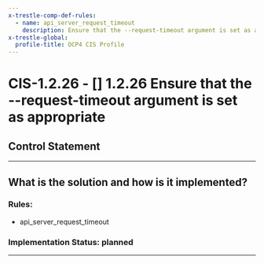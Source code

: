 ```yaml
---
x-trestle-comp-def-rules:
  - name: api_server_request_timeout
    description: Ensure that the --request-timeout argument is set as appropriate
x-trestle-global:
  profile-title: OCP4 CIS Profile
---
```


# CIS-1.2.26 - \[\] 1.2.26 Ensure that the --request-timeout argument is set as appropriate

## Control Statement

______________________________________________________________________

## What is the solution and how is it implemented?

<!-- For implementation status enter one of: implemented, partial, planned, alternative, not-applicable -->

<!-- Note that the list of rules under ### Rules: is read-only and changes will not be captured after assembly to JSON -->

### Rules:

  - api_server_request_timeout

### Implementation Status: planned

______________________________________________________________________

